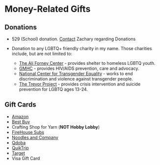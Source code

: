 # Money-Related Gifts

## Donations

- 529 (School) donation. [Contact](mailto:Zachary@admiralfeb.net?Subject=529%20Donation) Zachary regarding Donations
- Donation to any LGBTQ+ friendly charity in my name. Those charities include, but are not limited to:

  - [The Ali Forney Center](https://www.aliforneycenter.org/) - provides shelter to homeless LGBTQ youth.
  - [GMHC](https://www.gmhc.org/) - provides HIV/AIDS prevention, care and advocacy.
  - [National Center for Transgender Equality](https://www.transequality.org/) - works to end discrimination and violence against transgender people.
  - [The Trevor Project](https://www.thetrevorproject.org/) - provides crisis intervention and suicide prevention for LGBTQ ages 13-24.

## Gift Cards

- [Amazon](https://www.amazon.com/gift-cards/b/ref=nav_topnav_giftcert?ie=UTF8&node=2238192011)
- [Best Buy](https://www.bestbuy.com/site/Electronics/Gift-Cards/cat09000.c?id=cat09000)
- Crafting Shop for Yarn (__NOT Hobby Lobby__)
- [FireHouse Subs](https://firehouse.giftcards.com/pages/home)
- [Noodles and Company](https://www.noodles.com/gift-cards/)
- [Qdoba](https://www.qdoba.com/gift-card/)
- [QuikTrip](https://prepaidcards.quiktrip.com/)
- [Target](https://www.target.com/c/giftcards/-/N-5xsxu#?lnk=gnav_giftcards)
- Visa Gift Card